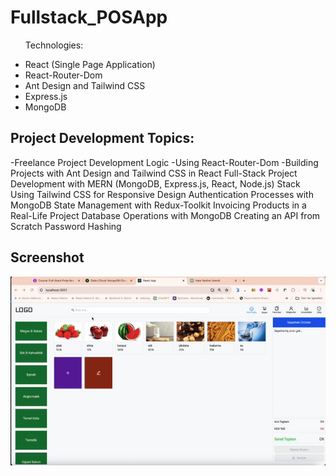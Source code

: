 <h1> Fullstack_POSApp </h1

##
<ul>

  Technologies:
  <li>React (Single Page Application)</li>
  <li>React-Router-Dom</li>
  <li>Ant Design and Tailwind CSS</li>
  <li>Express.js</li>
  <li>MongoDB</li>
</ul>


## Project Development Topics:
-Freelance Project Development Logic
-Using React-Router-Dom
-Building Projects with Ant Design and Tailwind CSS in React
Full-Stack Project Development with MERN (MongoDB, Express.js, React, Node.js) Stack
Using Tailwind CSS for Responsive Design
Authentication Processes with MongoDB
State Management with Redux-Toolkit
Invoicing Products in a Real-Life Project
Database Operations with MongoDB
Creating an API from Scratch
Password Hashing

<h2> Screenshot </h2>

![](screen.gif)
